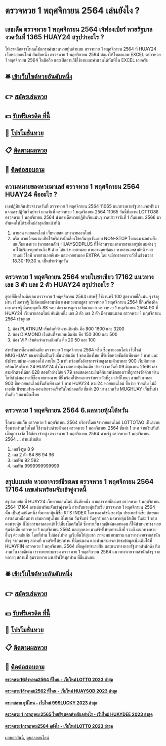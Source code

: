 # ตรวจหวย 1 พฤศจิกายน 2564 เล่นยังไง ?
## เลขเด็ด ตรวจหวย 1 พฤศจิกายน 2564 เจ้ฟองเบียร์ หวยรัฐบาล งวดวันที่ 1365 HUAY24 สรุปว่าอะไร ?
ให้เราคลิกดาวโหลดโปแกรมคำนวนหวยหุ้นด้านบน ตรวจหวย 1 พฤศจิกายน 2564 ที่ HUAY24 เว็บหวยออนไลน์ อันดับหนึ่ง ตรวจหวย 1 พฤศจิกายน 2564 ต่อมาให้โหลดแอพ EXCEL ตรวจหวย 1 พฤศจิกายน 2564 ในมือถือ และเปิดอ่านวิธีใช้งานและคำนวนได้ทันทีใน EXCEL เลยครับ

## 🛎 [เข้าเว็บไซต์หวยอันดับหนึ่ง](https://bit.ly/3BG5bNw)
## 👉 [สมัครเล่นหวย](https://bit.ly/3BG5bNw)
## 💵 [รับฟรีเครดิต ที่นี้](https://bit.ly/3C3mvgS)
## 👑 [โปรโมชั่นหวย](https://bit.ly/3C3mvgS)
## 📋 [ติดตามผลหวย](https://bit.ly/3C3mvgS)
## 📱 [ติดต่อสอบถาม](https://bit.ly/3C3mvgS)

## ความหมายของหวยมาเลย์ ตรวจหวย 1 พฤศจิกายน 2564 HUAY24 คืออะไร ?
เลขปฏิทินจีนประจำงวดวันที่ ตรวจหวย 1 พฤศจิกายน 2564 11065
แนวทางหวยรัฐบาลแจกฟรี มาแจกเลขปฏิทินจีนประจำงวดวันที่ ตรวจหวย 1 พฤศจิกายน 2564 11065 วันนี้ทีมงาน LOTTO88 ตรวจหวย 1 พฤศจิกายน 2564 นำเลขเด็ดหวยปฏิทินจีนแม่นๆ งวดประจำวันที่ 1 กันยายน 2566 มาอัพเดตให้ได้ชมใหม่ล่าสุดกันแล้วที่นี่
1. หวยสด หวยออนไลน์ เว็บหวยสด แทงหวยออนไลน์
2. หรือ หวยเวียดนาม เปิดให้บริการนักเสี่ยงโชคกันทุกวันแบบ NON-STOP โดยเฉพาะอย่างยิ่งบนเว็บแทงหวย (หวยสดพลัส) HUAYSODPLUS ที่ได้รวบรวมเอาหวยฮานอยรูปแบบต่าง ๆ มาให้บริการทุกท่านถึง 6 ค่าย ได้แก่ หวยฮานอย หวยฮานอยพัฒนา หวยฮานอยสามัคคี หวยฮานอยวีไอพี หวยฮานอยพิเศษ และหวยฮานอย EXTRA โดยจะมีการออกรางวัลในช่วงเวลา 18.30-19.30 น. เป็นประจำทุกวัน

## ตรวจหวย 1 พฤศจิกายน 2564 หวยใบชาเขียว 17162 แนวทางเลข 3 ตัว และ 2 ตัว HUAY24 สรุปว่าอะไร ?
สูตรยี่กีเครื่องคิดเลข ตรวจหวย 1 พฤศจิกายน 2564 เศรษฐี ใช้งานฟรี 100 สูตรหวยยี่กีแม่น ๆ เข้าดูผ่าน เว็บเศรษฐี ไม่ต้องสมัครสมาชิก แทงหวยตามสูตร ตรวจหวย 1 พฤศจิกายน 2564 ยี่กีเครื่องคิดเลข เศรษฐี มีครบทุกทั้ง 88 รอบ อัตราการถูกรางวัลมากกว่า ตรวจหวย 1 พฤศจิกายน 2564 90 ที่ HUAY24 เว็บหวยออนไลน์ อันดับหนึ่ง เลข 3 ตัว เลข 2 ตัว มีครบแน่นอน ตรวจหวย 1 พฤศจิกายน 2564 เข้าดูเลย
1. ห้อง PLATINUM เริ่มต้นที่จำนวนเดิมพัน คือ 800 1600 และ 3200
2. ห้อง DIAMOND เริ่มต้นที่จำนวนเดิมพัน คือ 150 300 และ 500
3. ห้อง VIP เริ่มต้นจำนวนเดิมพัน คือ 20 50 และ 100

สำหรับการซื้อหวยอินเดีย ตรวจหวย 1 พฤศจิกายน 2564 หรือ ซื้อหวยออนไลน์ เว็บไซต์ MUGHUAY ของเรานั้นเป็นเว็บชั้นนำอันดับ 1 ของเมืองไทย ที่รับซื้อหวยขั้นต่ำเพียงแค่ 1 บาท และยังมีระบบฝาก-ถอนออโต้ ภายใน 3 นาที พร้อมทั้งอัตราการจ่ายสูงสามตัวบาทละ 900 เว็บมักหวยพร้อมให้บริการ 24 HUAY24 ชั่วโมง
ผลหวยหุ้นอินเดีย ประจำงวดวันที่ 09 มิถุนายน 2566 เลขสามตัวตรงได้แก่ 028 สองตัวล่างได้แก่ 79 ขอแสดงความยินดีกับสมาชิกของเราที่ถูกรางวัลด้วย ท่านใดที่กำลังมองหาที่ซื้อหวยแทงหวย ที่นี้พร้อมให้ราคาการจ่ายรางวัลที่สูงกว่าที่ไหนๆ สามตัวบาทละ 900 ซื้อหวยออนไลน์ขั้นต่ำเพียงแค่ 1 บาท HUAY24 หวย24 หวยออนไลน์ ซื้อง่าย จ่ายเต็ม ไม่มีเลขอั้น มีระบบฝาก-ถอนง่ายรวดเร็วทันใจปลอดภัย ขั้นต่ำ 20 บาท บนเว็บ MUGHUAY เว็บชั้นนำอันดับ 1 ของเมืองไทย

## ตรวจหวย 1 พฤศจิกายน 2564 6.ผลหวยหุ้นไต้หวัน
ซื้อหวยบนเว็บ ตรวจหวย 1 พฤศจิกายน 2564 บริการโดยเจ้าหวยออนไลน์ LOTTOTAO เป็นระบบซื้อหวยผ่านเว็บไซต์ ใช้งานง่ายด้วยตัวเอง ตรวจหวย 1 พฤศจิกายน 2564 ขั้นต่ำ 1 บาท จ่ายเงินทันทีเมื่อถูกรางวัล ให้อัตราจ่ายสูง ตรวจหวย 1 พฤศจิกายน 2564 หวยรัฐ ตรวจหวย 1 พฤศจิกายน 2564 … อ่านเพิ่มเติม
1. เลขวิ่งรูด 8 9
2. เลข 2 ตัว 84 86 94 96
3. เลขฟัน 92 592
4. เลขฟัน 9999999999999

## สรุปแบบย่อ หวยอาจารย์ธีระเดช ตรวจหวย 1 พฤศจิกายน 2564 17164 เลขเด่นพร้อมจับเข้าคู่งวดนี้
สรุปแบบย่อ ที่ HUAY24 เว็บหวยออนไลน์ อันดับหนึ่ง หวยอาจารย์ธีระเดช ตรวจหวย 1 พฤศจิกายน 2564 17164 เลขเด่นพร้อมจับเข้าคู่งวดนี้ สำหรับหวยหุ้นรัสเซีย ตรวจหวย 1 พฤศจิกายน 2564 นั้น เป็นหุ้นชนิดหนึ่ง ที่มาจากหุ้นนี้ชื่อ RTS INDEX โดยจะเอาดัชนี ของหุ้น ประเทศรัสเซีย ลักษณะการเล่นเหมือนการ เล่นหวยหุ้นไทย มีให้เล่น วันจันทร์ วันศุกร์ ออก ผลหวยหุ้นรัสเซีย วันละ 1 รอบ คอหวยหุ้น ก็ไม่ควรพลาดลองเข้าไปเสี่ยงโชคกันได้ ซึ่งทางเว็บ เลขดีเด่นดอทคอม ก็ได้นำแนวทาง หวยหุ้นรัสเซีย ตรวจหวย 1 พฤศจิกายน 2564 และทุกหวย มาเสริฟให้ทุกท่านถึงที่ รวมถึงแนวทางหวยอื่นๆ ด้วยเช่นกัน โดยที่ท่าน ไม่ต้องไปหา ดูเว็บอื่นให้ยุ่งยาก เราจะพยายามรวม แนวทางหวยจากสำนักดังๆ จากหลายๆ สถานที่ มาเสริฟให้ทุกท่าน ที่นี่แน่นอน
และท่านสามารถเข้าชมข้อมูลเพิ่มเติมได้ที่ HUAYFIN ตรวจหวย 1 พฤศจิกายน 2564 เพื่อดูคำทำนายฝัน และแนวทางหวยรัฐบาลสำนักดัง ทีมงานเว็บ เลขดีเด่น เราจะพยายามรวม ตรวจหวย 1 พฤศจิกายน 2564 แนวทางหวยจากสำนักดังๆ จากหลายๆ สถานที่ ลุ้นรวยหวย มาเสริฟให้ทุกท่าน ที่นี่แน่นอน

## 🛎 [เข้าเว็บไซต์หวยอันดับหนึ่ง](https://bit.ly/3BG5bNw)
## 👉 [สมัครเล่นหวย](https://bit.ly/3BG5bNw)
## 💵 [รับฟรีเครดิต ที่นี้](https://bit.ly/3C3mvgS)
## 👑 [โปรโมชั่นหวย](https://bit.ly/3C3mvgS)
## 📋 [ติดตามผลหวย](https://bit.ly/3C3mvgS)
## 📱 [ติดต่อสอบถาม](https://bit.ly/3C3mvgS)

#### [ตรวจหวย16สิงหาคม2564 ที่ไหน - เว็บใหม่ LOTTO 2023 ล่าสุด](https://atom.io/themes/ตรวจหวย16สิงหาคม2564%20ที่ไหน%20-%20เว็บใหม่%20lotto%202023%20ล่าสุด)
#### [ตรวจหวย1สิงหาคม2562 ที่ไหน - เว็บใหม่ HUAYSOD 2023 ล่าสุด](https://atom.io/themes/ตรวจหวย1สิงหาคม2562%20ที่ไหน%20-%20เว็บใหม่%20huaysod%202023%20ล่าสุด)
#### [ตรวจสลาก ดูที่ไหน - เว็บใหม่ 999LUCKY 2023 ล่าสุด](https://atom.io/themes/ตรวจสลาก%20ดูที่ไหน%20-%20เว็บใหม่%20999lucky%202023%20ล่าสุด)
#### [ตรวจหวย 1 กรกฎาคม 2565 ไทยรัฐ แตกต่างกันอย่างไร - เว็บใหม่ HUAYDEE 2023 ล่าสุด](https://atom.io/themes/ตรวจหวย%201%20กรกฎาคม%202565%20ไทยรัฐ%20แตกต่างกันอย่างไร%20-%20เว็บใหม่%20huaydee%202023%20ล่าสุด)
#### [ตรวจหวย1กรกฎาคม2564 ดูยังไง - เว็บใหม่ LOTTO 2023 ล่าสุด](https://atom.io/themes/ตรวจหวย1กรกฎาคม2564%20ดูยังไง%20-%20เว็บใหม่%20lotto%202023%20ล่าสุด)

[ผลบอลวันนี้](https://siamsport.tv "ผลบอลวันนี้"), [ดูบอลออนไลน์](https://siamsport.tv/ดูบอลสด "ดูบอลออนไลน์")